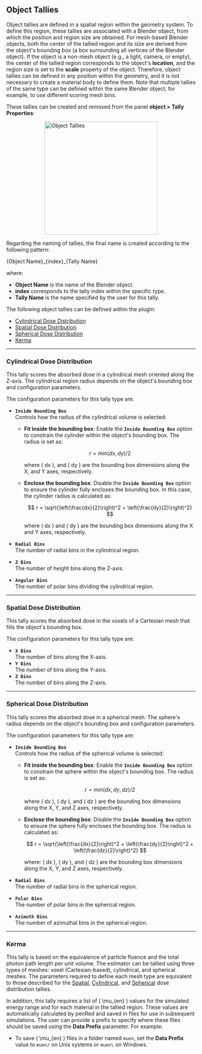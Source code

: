 ## Object Tallies

Object tallies are defined in a spatial region within the geometry system. To define this region, these tallies are associated with a Blender object, from which the position and region size are obtained. For mesh-based Blender objects, both the center of the tallied region and its size are derived from the object's bounding box (a box surrounding all vertices of the Blender object). If the object is a non-mesh object (e.g., a light, camera, or empty), the center of the tallied region corresponds to the object's **location**, and the region size is set to the **scale** property of the object. Therefore, object tallies can be defined in any position within the geometry, and it is not necessary to create a material body to define them. Note that multiple tallies of the same type can be defined within the same Blender object, for example, to use different scoring mesh bins.

These tallies can be created and removed from the panel **object > Tally Properties**:

<img src="../../simulation-configuration/images/objectTallyProperties.png" alt="Object Tallies" width="300" style="display: block; margin: 0 auto"/>

Regarding the naming of tallies, the final name is created according to the following pattern:

{Object Name}\_{index}\_{Tally Name}

where:
- **Object Name** is the name of the Blender object.
- **index** corresponds to the tally index within the specific type.
- **Tally Name** is the name specified by the user for this tally.

The following object tallies can be defined within the plugin:

- [Cylindrical Dose Distribution](#cylindrical-dose-distribution)
- [Spatial Dose Distribution](#spatial-dose-distribution)
- [Spherical Dose Distribution](#spherical-dose-distribution)
- [Kerma](#kerma)

---

### Cylindrical Dose Distribution

This tally scores the absorbed dose in a cylindrical mesh oriented along the Z-axis. The cylindrical region radius depends on the object's bounding box and configuration parameters.

The configuration parameters for this tally type are:

- **`Inside Bounding Box`**  
  Controls how the radius of the cylindrical volume is selected:
    - **Fit inside the bounding box**: Enable the **`Inside Bounding Box`** option to constrain the cylinder within the object's bounding box. The radius is set as:
    
        $$
        r = min\left(dx, dy\right)/2
        $$

        where \( dx \), and \( dy \) are the bounding box dimensions along the X, and Y axes, respectively.
        
    - **Enclose the bounding box**: Disable the **`Inside Bounding Box`** option to ensure the cylinder fully encloses the bounding box. In this case, the cylinder radius is calculated as:
    
        $$
        r = \sqrt{\left(\frac{dx}{2}\right)^2 + \left(\frac{dy}{2}\right)^2}
        $$

        where \( dx \) and \( dy \) are the bounding box dimensions along the X and Y axes, respectively.

- **`Radial Bins`**  
  The number of radial bins in the cylindrical region.
- **`Z Bins`**  
  The number of height bins along the Z-axis.
- **`Angular Bins`**  
  The number of polar bins dividing the cylindrical region.

---
  
### Spatial Dose Distribution

This tally scores the absorbed dose in the voxels of a Cartesian mesh that fills the object's bounding box.

The configuration parameters for this tally type are:

- **`X Bins`**  
  The number of bins along the X-axis.
- **`Y Bins`**  
  The number of bins along the Y-axis.
- **`Z Bins`**  
  The number of bins along the Z-axis.

---

### Spherical Dose Distribution

This tally scores the absorbed dose in a spherical mesh. The sphere's radius depends on the object's bounding box and configuration parameters.

The configuration parameters for this tally type are:

- **`Inside Bounding Box`**  
  Controls how the radius of the spherical volume is selected:
    - **Fit inside the bounding box**: Enable the **`Inside Bounding Box`** option to constrain the sphere within the object's bounding box. The radius is set as:
    
        $$
        r = min\left(dx, dy, dz\right)/2
        $$

        where \( dx \), \( dy \), and \( dz \) are the bounding box dimensions along the X, Y, and Z axes, respectively.
    
    - **Enclose the bounding box**: Disable the **`Inside Bounding Box`** option to ensure the sphere fully encloses the bounding box. The radius is calculated as:
    
        $$
        r = \sqrt{\left(\frac{dx}{2}\right)^2 + \left(\frac{dy}{2}\right)^2 + \left(\frac{dz}{2}\right)^2}
        $$

        where: \( dx \), \( dy \), and \( dz \) are the bounding box dimensions along the X, Y, and Z axes, respectively.    

- **`Radial Bins`**  
  The number of radial bins in the spherical region.
- **`Polar Bins`**  
  The number of polar bins in the spherical region.
- **`Azimuth Bins`**  
  The number of azimuthal bins in the spherical region.

---

### Kerma

This tally is based on the equivalence of particle fluence and the total photon path length per unit volume. The estimator can be tallied using three types of meshes: voxel (Cartesian-based), cylindrical, and spherical meshes. The parameters required to define each mesh type are equivalent to those described for the [Spatial](#spatial-dose-distribution), [Cylindrical](#cylindrical-dose-distribution), and [Spherical](#spherical-dose-distribution) dose distribution tallies.

In addition, this tally requires a list of \( \mu_{en} \) values for the simulated energy range and for each material in the tallied region. These values are automatically calculated by penRed and saved in files for use in subsequent simulations. The user can provide a prefix to specify where these files should be saved using the **Data Prefix** parameter. For example:

- To save \( \mu_{en} \) files in a folder named `muen`, set the **Data Prefix** value to `muen/` on Unix systems or `muen\` on Windows.

